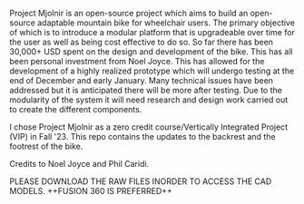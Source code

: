 Project Mjolnir is an open-source project which aims to build an open-source adaptable mountain bike for wheelchair users. 
The primary objective of which is to introduce a modular platform that is upgradeable over time for the user as well as being cost effective to do so.
So far there has been 30,000+ USD spent on the design and development of the bike. This has all been personal investment from Noel Joyce. 
This has allowed for the development of a highly realized prototype which will undergo testing at the end of December and early January. 
Many technical issues have been addressed but it is anticipated there will be more after testing.
Due to the modularity of the system it will need research and design work carried out to create the different components.

I chose Project Mjolnir as a zero credit course/Vertically Integrated Project (VIP) in Fall '23. This repo contains the updates to the backrest and the footrest of the bike. 

Credits to Noel Joyce and Phil Caridi.

PLEASE DOWNLOAD THE RAW FILES INORDER TO ACCESS THE CAD MODELS.
++FUSION 360 IS PREFERRED++
